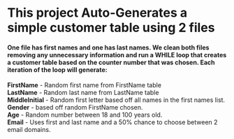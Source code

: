 # This project Auto-Generates a simple customer table using 2 files 

#### One file has first names and one has last names. We clean both files removing any unnecessary information and run a WHILE loop that creates a customer table based on the counter number that was chosen. Each iteration of the loop will generate:
<b>FirstName</b> - Random first name from FirstName table
<br>
<b>LastName</b> - Random last name from LastName table
<br>
<b>MiddleInitial</b> - Random first letter based off all names in the first names list.
<br>
<b>Gender</b> - based off random FirstName chosen.
<br>
<b>Age</b> - Random number between 18 and 100 years old.
<br>
<b>Email</b> - Uses first and last name and a 50% chance to choose between 2 email domains. 
